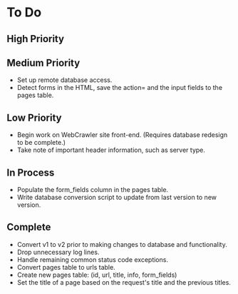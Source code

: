 # To Do

## High Priority

## Medium Priority
* Set up remote database access.
* Detect forms in the HTML, save the action= and the input fields to the pages table.

## Low Priority
* Begin work on WebCrawler site front-end. (Requires database redesign to be complete.)
* Take note of important header information, such as server type.

## In Process
* Populate the form_fields column in the pages table.
* Write database conversion script to update from last version to new version.

## Complete
* Convert v1 to v2 prior to making changes to database and functionality.
* Drop unnecessary log lines.
* Handle remaining common status code exceptions.
* Convert pages table to urls table.
* Create new pages table: (id, url, title, info, form_fields)
* Set the title of a page based on the request's title and the previous titles.

